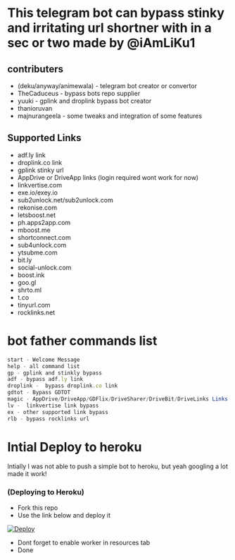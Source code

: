 # This telegram bot can bypass stinky and irritating url shortner with in a sec or two made by @iAmLiKu1


## contributers
- (deku/anyway/animewala) - telegram bot creator or convertor
- TheCaduceus - bypass bots repo supplier
- yuuki - gplink and droplink bypass bot creator
- thanioruvan
- majnurangeela - some tweaks and integration of some features

## Supported Links
- adf.ly link
- droplink.co link
- gplink stinky url
- AppDrive or DriveApp links (login required wont work for now)
- linkvertise.com
- exe.io/exey.io
- sub2unlock.net/sub2unlock.com
- rekonise.com
- letsboost.net
- ph.apps2app.com
- mboost.me
- shortconnect.com
- sub4unlock.com
- ytsubme.com
- bit.ly
- social-unlock.com
- boost.ink
- goo.gl
- shrto.ml
- t.co
- tinyurl.com
- rocklinks.net

# bot father commands list
```javascript
start - Welcome Message
help - all command list
gp - gplink and stinkly bypass
adf - bypass adf.ly link
droplink -  bypass droplink.co link
gdtot - Bypass GDTOT
magic - AppDrive/DriveApp/GDFlix/DriveSharer/DriveBit/DriveLinks Links (Login required)
lv -  linkvertise link bypass
ex - other supported link bypass
rlb - bypass rocklinks url
```

# Intial Deploy to heroku
Intially I was not able to push a simple bot to heroku, but yeah googling a lot made it work!


### (Deploying to Heroku)
- Fork this repo
- Use the link below and deploy it

[![Deploy](https://www.herokucdn.com/deploy/button.svg)](https://heroku.com/deploy)

- Dont forget to enable worker in resources tab
- Done

